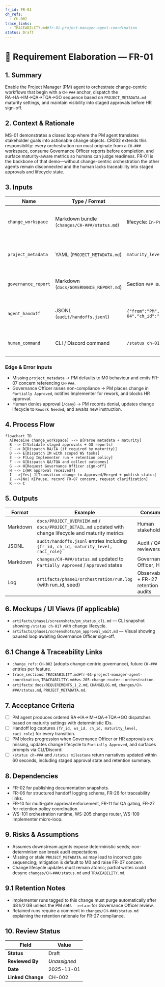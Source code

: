 ```yaml
---
fr_id: FR-01
ch_refs:
  - CH-002
trace_links:
  - TRACEABILITY.md#fr-01-project-manager-agent-coordination
status: Draft
---
```


# 🧩 Requirement Elaboration — FR-01

## 1. Summary
Enable the Project Manager (PM) agent to orchestrate change-centric workflows that begin with a `CH-###` anchor, dispatch the RA→IA→IM→QA→TQA→GO sequence based on `PROJECT_METADATA.md` maturity settings, and maintain visibility into staged approvals before HR sign-off.

## 2. Context & Rationale
MS-01 demonstrates a closed loop where the PM agent translates stakeholder goals into actionable change objects. CR002 extends this responsibility: every orchestration run must originate from a `CH-###` workspace, consume Governance Officer reports before completion, and surface maturity-aware metrics so humans can judge readiness. FR-01 is the backbone of that demo—without change-centric orchestration the other agents remain disconnected and the human lacks traceability into staged approvals and lifecycle state.

## 3. Inputs
| Name | Type / Format | Example | Notes |
|------|----------------|---------|-------|
| `change_workspace` | Markdown bundle (`changes/CH-###/status.md`) | lifecycle: `In-Progress` | Source of truth for change state and linked FRs. |
| `project_metadata` | YAML (`PROJECT_METADATA.md`) | `maturity_level: M2` | Drives which agents must be engaged before approvals. |
| `governance_report` | Markdown (`docs/GOVERNANCE_REPORT.md`) | Section `### Outstanding Concerns` | Required sign-off before HR approval. |
| `agent_handoff` | JSONL (`audit/handoffs.jsonl`) | `{"from":"PM","to":"ImplementationManager","fr_id":"FR-04","ch_id":"CH-017"}` | Captures handoffs with change and maturity metadata. |
| `human_command` | CLI / Discord command | `/status ch-017` | Injects clarifications, approvals, or denials. |

### Edge & Error Inputs
- Missing `project_metadata` → PM defaults to M0 behaviour and emits FR-07 concern referencing `CH-###`.
- Governance Officer raises non-compliance → PM places change in `Partially Approved`, notifies Implementer for rework, and blocks HR approval.
- Human denies approval (`/deny`) → PM records denial, updates change lifecycle to `Rework Needed`, and awaits new instruction.

## 4. Process Flow
```mermaid
flowchart TD
  A[Receive change_workspace] --> B[Parse metadata + maturity]
  B --> C[Validate staged approvals + GO reports]
  C --> D[Dispatch RA/IA (if required by maturity)]
  D --> E[Dispatch IM with scoped WS tasks]
  E --> F[Log Implementer run + retention policy]
  F --> G[Dispatch QA/TQA and collect outcomes]
  G --> H[Request Governance Officer sign-off]
  H --> I{HR approval received?}
  I -->|Yes| J[Transition change to Approved/Merged + publish status]
  I -->|No| K[Pause, record FR-07 concern, request clarification]
  K --> C
```

## 5. Outputs
| Format | Example | Consumer |
|--------|---------|----------|
| Markdown | `docs/PROJECT_OVERVIEW.md` / `docs/PROJECT_DETAIL.md` updated with change lifecycle and maturity metrics | Human stakeholders |
| JSONL | `audit/handoffs.jsonl` entries including `{fr_id, ch_id, maturity_level, raci_role}` | Audit / QA reviewers |
| Markdown | `changes/CH-###/status.md` updated to `Partially Approved` / `Approved` states | Governance Officer, HR |
| Log | `artifacts/phase1/orchestration/run.log` (with run_id, seed) | Observability + FR-27 retention audits |

## 6. Mockups / UI Views (if applicable)
- `artifacts/phase1/screenshots/pm_status_cli.md` — CLI snapshot showing `/status ch-017` with change lifecycle.
- `artifacts/phase1/screenshots/pm_approval_wait.md` — Visual showing paused loop awaiting Governance Officer sign-off.

## 6.1 Change & Traceability Links
- `change_refs`: `CH-002` (adopts change-centric governance), future `CH-###` entries per feature.
- `trace_sections`: `TRACEABILITY.md#fr-01-project-manager-agent-coordination`, `TRACEABILITY.md#ws-205-change-router--orchestration`.
- `artifacts`: `docs/REQUIREMENTS_1_2.md`, `CHANGELOG.md`, `changes/CH-###/status.md`, `PROJECT_METADATA.md`.

## 7. Acceptance Criteria
* [ ] PM agent produces ordered RA→IA→IM→QA→TQA→GO dispatches based on maturity settings with deterministic IDs.
* [ ] Handoff log captures `{fr_id, ws_id, ch_id, maturity_level, raci_role}` for every transition.
* [ ] PM blocks progression when Governance Officer or HR approvals are missing, updates change lifecycle to `Partially Approved`, and surfaces prompts via CLI/Discord.
* [ ] `/status ch-###` and `/status milestone` return narratives updated within 60 seconds, including staged approval state and retention summary.

## 8. Dependencies
- FR-02 for publishing documentation snapshots.
- FR-06 for structured handoff logging schema, FR-26 for traceability links.
- FR-10 for multi-gate approval enforcement, FR-11 for QA gating, FR-27 for retention policy coordination.
- WS-101 orchestration runtime, WS-205 change router, WS-109 Implementer micro-loop.

## 9. Risks & Assumptions
- Assumes downstream agents expose deterministic seeds; non-determinism can break audit expectations.
- Missing or stale `PROJECT_METADATA.md` may lead to incorrect gate sequencing; mitigation is default to M0 and raise FR-07 concern.
- Change lifecycle updates must remain atomic; partial writes could desync `changes/CH-###/status.md` and `TRACEABILITY.md`.

## 9.1 Retention Notes
- Implementer runs tagged to this change must purge automatically after 48 h/2 GB unless the PM sets `--retain` for Governance Officer review.
- Retained runs require a comment in `changes/CH-###/status.md` explaining the retention rationale for FR-27 compliance.

## 10. Review Status
| Field | Value |
|-------|-------|
| **Status** | Draft |
| **Reviewed By** | _Unassigned_ |
| **Date** | 2025-11-01 |
| **Linked Change** | CH-002 |
